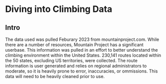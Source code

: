 # Diving into Climbing Data

## Intro
The data used was pulled Feburary 2023 from mountainproject.com. While there are a number of resources, Mountain Project has a significant userbase. This information was pulled in an effort to better understand the climbing environment within the United States. 230,141 routes located within the 50 states, excluding US territories, were collected. The route information is user generated and relies on regional administrators to moderate, so it is heavily prone to error, inaccuracies, or ommissions. This data will need to be heavily cleaned prior to use.
